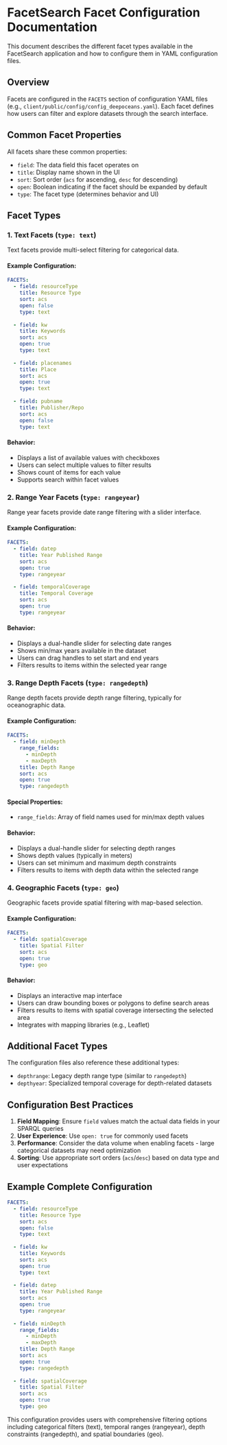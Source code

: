 # FacetSearch Facet Configuration Documentation

This document describes the different facet types available in the FacetSearch application and how to configure them in YAML configuration files.

## Overview

Facets are configured in the `FACETS` section of configuration YAML files (e.g., `client/public/config/config_deepoceans.yaml`). Each facet defines how users can filter and explore datasets through the search interface.

## Common Facet Properties

All facets share these common properties:

- `field`: The data field this facet operates on
- `title`: Display name shown in the UI
- `sort`: Sort order (`acs` for ascending, `desc` for descending)
- `open`: Boolean indicating if the facet should be expanded by default
- `type`: The facet type (determines behavior and UI)

## Facet Types

### 1. Text Facets (`type: text`)

Text facets provide multi-select filtering for categorical data.

#### Example Configuration:
```yaml
FACETS:
  - field: resourceType
    title: Resource Type
    sort: acs
    open: false
    type: text
  
  - field: kw
    title: Keywords
    sort: acs
    open: true
    type: text
  
  - field: placenames
    title: Place
    sort: acs
    open: true
    type: text
  
  - field: pubname
    title: Publisher/Repo
    sort: acs
    open: false
    type: text
```

#### Behavior:
- Displays a list of available values with checkboxes
- Users can select multiple values to filter results
- Shows count of items for each value
- Supports search within facet values

### 2. Range Year Facets (`type: rangeyear`)

Range year facets provide date range filtering with a slider interface.

#### Example Configuration:
```yaml
FACETS:
  - field: datep
    title: Year Published Range
    sort: acs
    open: true
    type: rangeyear
  
  - field: temporalCoverage
    title: Temporal Coverage
    sort: acs
    open: true
    type: rangeyear
```

#### Behavior:
- Displays a dual-handle slider for selecting date ranges
- Shows min/max years available in the dataset
- Users can drag handles to set start and end years
- Filters results to items within the selected year range

### 3. Range Depth Facets (`type: rangedepth`)

Range depth facets provide depth range filtering, typically for oceanographic data.

#### Example Configuration:
```yaml
FACETS:
  - field: minDepth
    range_fields:
      - minDepth
      - maxDepth
    title: Depth Range
    sort: acs
    open: true
    type: rangedepth
```

#### Special Properties:
- `range_fields`: Array of field names used for min/max depth values

#### Behavior:
- Displays a dual-handle slider for selecting depth ranges
- Shows depth values (typically in meters)
- Users can set minimum and maximum depth constraints
- Filters results to items with depth data within the selected range

### 4. Geographic Facets (`type: geo`)

Geographic facets provide spatial filtering with map-based selection.

#### Example Configuration:
```yaml
FACETS:
  - field: spatialCoverage
    title: Spatial Filter
    sort: acs
    open: true
    type: geo
```

#### Behavior:
- Displays an interactive map interface
- Users can draw bounding boxes or polygons to define search areas
- Filters results to items with spatial coverage intersecting the selected area
- Integrates with mapping libraries (e.g., Leaflet)

## Additional Facet Types

The configuration files also reference these additional types:

- `depthrange`: Legacy depth range type (similar to `rangedepth`)
- `depthyear`: Specialized temporal coverage for depth-related datasets

## Configuration Best Practices

1. **Field Mapping**: Ensure `field` values match the actual data fields in your SPARQL queries
2. **User Experience**: Use `open: true` for commonly used facets
3. **Performance**: Consider the data volume when enabling facets - large categorical datasets may need optimization
4. **Sorting**: Use appropriate sort orders (`acs`/`desc`) based on data type and user expectations

## Example Complete Configuration

```yaml
FACETS:
  - field: resourceType
    title: Resource Type
    sort: acs
    open: false
    type: text
  
  - field: kw
    title: Keywords
    sort: acs
    open: true
    type: text
  
  - field: datep
    title: Year Published Range
    sort: acs
    open: true
    type: rangeyear
  
  - field: minDepth
    range_fields:
      - minDepth
      - maxDepth
    title: Depth Range
    sort: acs
    open: true
    type: rangedepth
  
  - field: spatialCoverage
    title: Spatial Filter
    sort: acs
    open: true
    type: geo
```

This configuration provides users with comprehensive filtering options including categorical filters (text), temporal ranges (rangeyear), depth constraints (rangedepth), and spatial boundaries (geo).